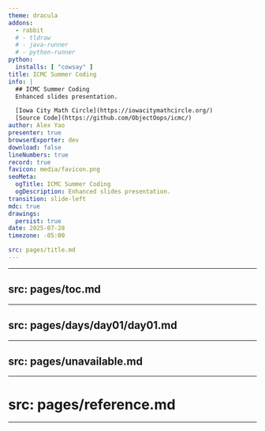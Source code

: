 ```yaml
---
theme: dracula
addons:
  - rabbit
  # - tldraw
  # - java-runner
  # - python-runner
python:
  installs: [ "cowsay" ]
title: ICMC Summer Coding
info: |
  ## ICMC Summer Coding
  Enhanced slides presentation.

  [Iowa City Math Circle](https://iowacitymathcircle.org/)  
  [Source Code](https://github.com/ObjectOops/icmc/)
author: Alex Yao
presenter: true
browserExporter: dev
download: false
lineNumbers: true
record: true
favicon: media/favicon.png
seoMeta:
  ogTitle: ICMC Summer Coding
  ogDescription: Enhanced slides presentation.
transition: slide-left
mdc: true
drawings:
  persist: true
date: 2025-07-28
timezone: -05:00

src: pages/title.md
---
```


---
src: pages/toc.md
---

---
src: pages/days/day01/day01.md
---

---
src: pages/unavailable.md
---

---
# src: pages/reference.md
---

